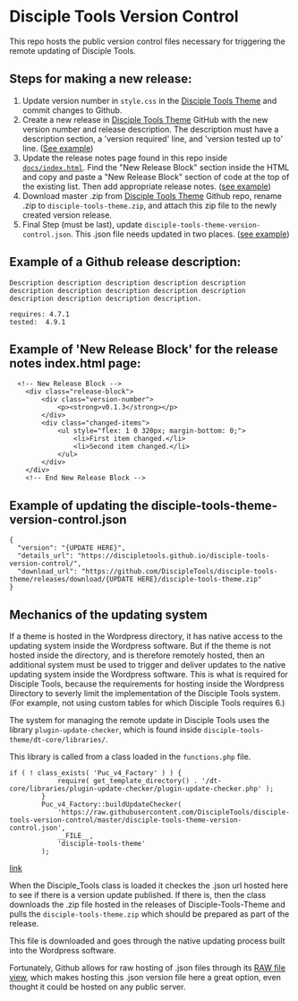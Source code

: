 # Disciple Tools Version Control
This repo hosts the public version control files necessary for triggering the remote updating of Disciple Tools.


## Steps for making a new release:
1. Update version number in `style.css` in the [Disciple Tools Theme](https://github.com/DiscipleTools/disciple-tools-theme) and commit changes to Github.
1. Create a new release in [Disciple Tools Theme](https://github.com/DiscipleTools/disciple-tools-theme) GitHub with the new version number and release description. The description must have a description section, a 'version required' line, and 'version tested up to' line. ([See  example](https://github.com/DiscipleTools/disciple-tools-version-control/blob/master/README.md#example-of-a-github-release-description))
1. Update the release notes page found in this repo inside [`docs/index.html`](https://github.com/DiscipleTools/disciple-tools-version-control/blob/master/docs/index.html). Find the "New Release Block" section inside the HTML and copy and paste a "New Release Block" section of code at the top of the existing list. Then add appropriate release notes. ([see example](https://github.com/DiscipleTools/disciple-tools-version-control#example-of-new-release-block-for-the-release-notes-indexhtml-page))
1. Download master .zip from [Disciple Tools Theme](https://github.com/DiscipleTools/disciple-tools-theme) Github repo, rename .zip to `disciple-tools-theme.zip`, and attach this zip file to the newly created version release.
1. Final Step (must be last), update `disciple-tools-theme-version-control.json`. This .json file needs updated in two places. ([see example](https://github.com/DiscipleTools/disciple-tools-version-control/blob/master/README.md#example-of-updating-the-disciple-tools-theme-version-controljson))


## Example of a Github release description:
```
Description description description description description description description description description description description description description description. 

requires: 4.7.1
tested:  4.9.1
```


## Example of 'New Release Block' for the release notes index.html page:
```
  <!-- New Release Block -->
	<div class="release-block">
		<div class="version-number">
			<p><strong>v0.1.3</strong></p>
		</div>
		<div class="changed-items">
			<ul style="flex: 1 0 320px; margin-bottom: 0;">
				<li>First item changed.</li>
				<li>Second item changed.</li>
			</ul>
		</div>
	</div>
	<!-- End New Release Block -->
```


## Example of updating the disciple-tools-theme-version-control.json
```
{
  "version": "{UPDATE HERE}",
  "details_url": "https://discipletools.github.io/disciple-tools-version-control/",
  "download_url": "https://github.com/DiscipleTools/disciple-tools-theme/releases/download/{UPDATE HERE}/disciple-tools-theme.zip"
}
```


## Mechanics of the updating system
If a theme is hosted in the Wordpress directory, it has native access to the updating system inside the Wordpress software. But if the theme is not hosted inside the directory, and is therefore remotely hosted, then an additional system must be used to trigger and deliver updates to the native updating system inside the Wordpress software. This is what is required for Disciple Tools, because the requirements for hosting inside the Wordpress Directory to severly limit the implementation of the Disciple Tools system. (For example, not using custom tables for which Disciple Tools requires 6.)

The system for managing the remote update in Disciple Tools uses the library `plugin-update-checker`, which is found inside `disciple-tools-theme/dt-core/libraries/`.

This library is called from a class loaded in the `functions.php` file. 
```
if ( ! class_exists( 'Puc_v4_Factory' ) ) {
            require( get_template_directory() . '/dt-core/libraries/plugin-update-checker/plugin-update-checker.php' );
        }
        Puc_v4_Factory::buildUpdateChecker(
            'https://raw.githubusercontent.com/DiscipleTools/disciple-tools-version-control/master/disciple-tools-theme-version-control.json',
            __FILE__,
            'disciple-tools-theme'
        );
```
[link](https://github.com/DiscipleTools/disciple-tools-theme/blob/0a8ea1cef2d2b168b5021cbdc103066f4f448aaf/functions.php#L214)

When the Disciple_Tools class is loaded it checkes the .json url hosted here to see if there is a version update published. If there is, then the class downloads the .zip file hosted in the releases of Disciple-Tools-Theme and pulls the `disciple-tools-theme.zip` which should be prepared as part of the release.

This file is downloaded and goes through the native updating process built into the Wordpress software.

Fortunately, Github allows for raw hosting of .json files through its [RAW file view](https://raw.githubusercontent.com/DiscipleTools/disciple-tools-version-control/master/disciple-tools-plugin-version-control.json), which makes hosting this .json version file here a great option, even thought it could be hosted on any public server.
